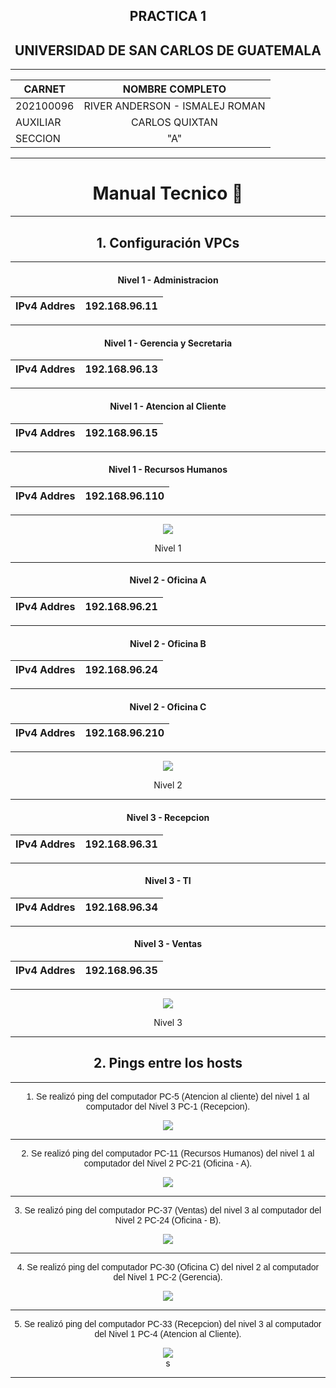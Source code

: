 <div align="center">

## PRACTICA 1
## UNIVERSIDAD DE SAN CARLOS DE GUATEMALA

</div>

---
<div align="center">

|**CARNET**  |      **NOMBRE COMPLETO**          |  
|----------|:-----------------------------------:|
|202100096 |  RIVER ANDERSON - ISMALEJ ROMAN     |    
| AUXILIAR |            CARLOS QUIXTAN           |   
| SECCION  |                "A"                  |  

</div>

----

<div align="center">

# Manual Tecnico 📌

<div/>

----
<div align="center">

## 1. Configuración VPCs
</div>

---

#### Nivel 1 - Administracion

<div align="center">

| IPv4 Addres |      192.168.96.11         |  
|------------ |:--------------------------:|  

</div>

---

#### Nivel 1 - Gerencia y Secretaria

<div align="center">

| IPv4 Addres |      192.168.96.13         |  
|------------ |:--------------------------:|  

</div>

---

#### Nivel 1 - Atencion al Cliente

<div align="center">

| IPv4 Addres |      192.168.96.15         |  
|------------ |:--------------------------:|  

</div>

---

#### Nivel 1 - Recursos Humanos

<div align="center">

| IPv4 Addres |      192.168.96.110        |  
|------------ |:--------------------------:|  

</div>

---

<div align="center">
    <img src="./img/Level1.png">
    <p>Nivel 1</p>
</div>

---

#### Nivel 2 - Oficina A

<div align="center">

| IPv4 Addres |      192.168.96.21         |  
|------------ |:--------------------------:|  

</div>

---

#### Nivel 2 - Oficina B

<div align="center">

| IPv4 Addres |      192.168.96.24         |  
|------------ |:--------------------------:|  

</div>

---

#### Nivel 2 - Oficina C

<div align="center">

| IPv4 Addres |      192.168.96.210        |  
|------------ |:--------------------------:|  

</div>

---

<div align="center">
    <img src="./img/Level2.png">
    <p>Nivel 2</p>
</div>

---

#### Nivel 3 - Recepcion

<div align="center">

| IPv4 Addres |      192.168.96.31         |  
|------------ |:--------------------------:|  

</div>

---

#### Nivel 3 - TI

<div align="center">

| IPv4 Addres |      192.168.96.34         |  
|------------ |:--------------------------:|  

</div>

---

#### Nivel 3 - Ventas

<div align="center">

| IPv4 Addres |      192.168.96.35         |  
|------------ |:--------------------------:|  

</div>

---

<div align="center">
    <img src="./img/Level3.png">
    <p>Nivel 3</p>
</div>

---

## 2. Pings entre los hosts

---

<div align="center">
    <p style="font-family: 'Arial', sans-serif;">1. Se realizó ping del computador PC-5 (Atencion al cliente) del nivel 1 al computador del Nivel 3 PC-1 (Recepcion).</p>
    <img src="./img/Host1.png">
</div>

---

<div align="center">
    <p style="font-family: 'Arial', sans-serif;">2. Se realizó ping del computador PC-11 (Recursos Humanos) del nivel 1 al computador del Nivel 2 PC-21 (Oficina - A).</p>
    <img src="./img/Host2.png">
</div>

---

<div align="center">
    <p style="font-family: 'Arial', sans-serif;">3. Se realizó ping del computador PC-37 (Ventas) del nivel 3 al computador del Nivel 2 PC-24 (Oficina - B).</p>
    <img src="./img/Host3.png">
</div>

---

<div align="center">
    <p style="font-family: 'Arial', sans-serif;">4. Se realizó ping del computador PC-30 (Oficina C) del nivel 2 al computador del Nivel 1 PC-2 (Gerencia).</p>
    <img src="./img/Host4.png">
</div>

---

<div align="center">
    <p style="font-family: 'Arial', sans-serif;">5. Se realizó ping del computador PC-33 (Recepcion) del nivel 3 al computador del Nivel 1 PC-4 (Atencion al Cliente).</p>
    <img src="./img/Host5.png">
</div>s

---



